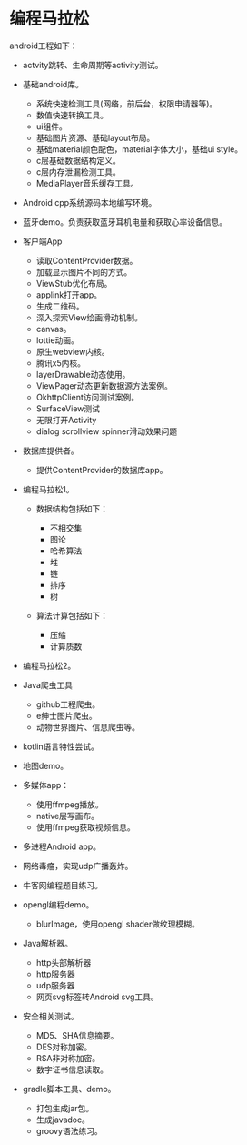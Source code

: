 # 编程马拉松

android工程如下：

+ actvity跳转、生命周期等activity测试。

+ 基础android库。
    + 系统快速检测工具(网络，前后台，权限申请器等)。
    + 数值快速转换工具。
    + ui组件。
    + 基础图片资源、基础layout布局。
    + 基础material颜色配色，material字体大小，基础ui style。
    + c层基础数据结构定义。
    + c层内存泄漏检测工具。
    + MediaPlayer音乐缓存工具。

+ Android cpp系统源码本地编写环境。
+ 蓝牙demo。负责获取蓝牙耳机电量和获取心率设备信息。

+ 客户端App
    + 读取ContentProvider数据。
    + 加载显示图片不同的方式。
    + ViewStub优化布局。
    + applink打开app。
    + 生成二维码。
    + 深入探索View绘画滑动机制。
    + canvas。
    + lottie动画。
    + 原生webview内核。
    + 腾讯x5内核。
    + layerDrawable动态使用。
    + ViewPager动态更新数据源方法案例。
    + OkhttpClient访问测试案例。 
    + SurfaceView测试 
    + 无限打开Activity
    + dialog scrollview spinner滑动效果问题

+ 数据库提供者。
    + 提供ContentProvider的数据库app。

+ 编程马拉松1。
    + 数据结构包括如下：
        + 不相交集
        + 图论
        + 哈希算法
        + 堆
        + 链
        + 排序
        + 树

    + 算法计算包括如下：
        + 压缩
        + 计算质数

+ 编程马拉松2。

+ Java爬虫工具
    + github工程爬虫。
    + e绅士图片爬虫。
    + 动物世界图片、信息爬虫等。

+ kotlin语言特性尝试。
+ 地图demo。

+ 多媒体app：
    + 使用ffmpeg播放。
    + native层写画布。
    + 使用ffmpeg获取视频信息。

+ 多进程Android app。
+ 网络毒瘤，实现udp广播轰炸。
+ 牛客网编程题目练习。

+ opengl编程demo。
    + blurImage，使用opengl shader做纹理模糊。

+ Java解析器。
    + http头部解析器
    + http服务器
    + udp服务器
    + 网页svg标签转Android svg工具。

+ 安全相关测试。
    + MD5、SHA信息摘要。
    + DES对称加密。
    + RSA非对称加密。
    + 数字证书信息读取。

+ gradle脚本工具、demo。
    + 打包生成jar包。
    + 生成javadoc。
    + groovy语法练习。


